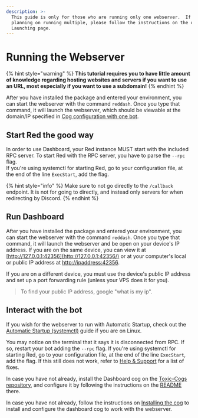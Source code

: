 ```yaml
---
description: >-
  This guide is only for those who are running only one webserver.  If you are
  planning on running multiple, please follow the instructions on the other
  Launching page.
---
```


# Running the Webserver

{% hint style="warning" %}
**This tutorial requires you to have little amount of knowledge regarding hosting websites and servers if you want to use an URL, most especially if you want to use a subdomain!**
{% endhint %}

After you have installed the package and entered your environment, you can start the webserver with the command `reddash`. Once you type that command, it will launch the webserver, which should be viewable at the domain/IP specified in [Cog configuration with one bot](../cog-installation/cog-configuration-with-one-bot.md).

## Start Red the good way

In order to use Dashboard, your Red instance MUST start with the included RPC server. To start Red with the RPC server, you have to parse the `--rpc` flag.  
If you're using systemctl for starting Red, go to your configuration file, at the end of the line `ExecStart`, add the flag.

{% hint style="info" %}
Make sure to not go directly to the `/callback` endpoint.  It is not for going to directly, and instead only servers for when redirecting by Discord.
{% endhint %}

## Run Dashboard

After you have installed the package and entered your environment, you can start the webserver with the command `reddash`. Once you type that command, it will launch the webserver and be open on your device's IP address. If you are on the same device, you can view it at [http://127.0.0.1:42356](http://127.0.0.1:42356/) or at your computer's local or public IP address at [http://ipaddress:42356](http://ipaddress:42356).

If you are on a different device, you must use the device's public IP address and set up a port forwarding rule \(unless your VPS does it for you\).

> To find your public IP address, google "what is my ip".

## Interact with the bot

If you wish for the webserver to run with Automatic Startup, check out the [Automatic Startup \(systemctl\)](../webserver-installation/automatic-startup-systemctl.md) guide if you are on Linux.

You may notice on the terminal that it says it is disconnected from RPC. If so, restart your bot adding the `--rpc` flag.  If you're using systemctl for starting Red, go to your configuration file, at the end of the line `ExecStart`, add the flag.  If this still does not work, refer to [Help & Support](../support/help-and-support.md) for a list of fixes.

In case you have not already, install the Dashboard cog on the [Toxic-Cogs repository](https://github.com/NeuroAssassin/Toxic-Cogs), and configure it by following the instructions on the [README](https://github.com/NeuroAssassin/Toxic-Cogs/blob/master/dashboard/README.md) there.

In case you have not already, follow the instructions on [Installing the cog](../cog-installation/installing-cog.md) to install and configure the dashboard cog to work with the webserver.

